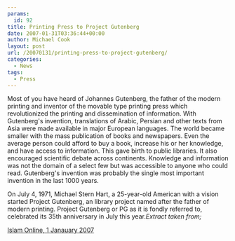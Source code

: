 ```yaml
---
params:
  id: 92
title: Printing Press to Project Gutenberg
date: 2007-01-31T03:36:44+00:00
author: Michael Cook
layout: post
url: /20070131/printing-press-to-project-gutenberg/
categories:
  - News
tags:
  - Press
---
```

<p align="left">
  <p align="left">
    Most of you have heard of Johannes Gutenberg, the father of the modern printing and inventor of the movable type printing press which revolutionized the printing and dissemination of information. With Gutenberg's invention, translations of Arabic, Persian and other texts from Asia were made available in major European languages. The world became smaller with the mass publication of books and newspapers. Even the average person could afford to buy a book, increase his or her knowledge, and have access to information. This gave birth to public libraries. It also encouraged scientific debate across continents. Knowledge and information was not the domain of a select few but was accessible to anyone who could read. Gutenberg's invention was probably the single most important invention in the last 1000 years.
  </p>

  <p align="left">
    On July 4, 1971, Michael Stern Hart, a 25-year-old American with a vision started Project Gutenberg, an library project named after the father of modern printing. Project Gutenberg or PG as it is fondly referred to, celebrated its 35th anniversary in July this year.<em>Extract taken from;</em>
  </p>

  <p>
    <a href="http://www.islamonline.net/English/ArtCulture/Media/Internet/2007/01/01.shtml">Islam Online, 1 Janauary 2007</a>
  </p>
